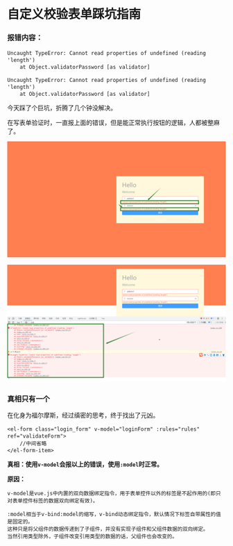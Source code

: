 # 自定义校验表单踩坑指南



### 报错内容：

```
Uncaught TypeError: Cannot read properties of undefined (reading 'length')
    at Object.validatorPassword [as validator]
```

```
Uncaught TypeError: Cannot read properties of undefined (reading 'length')
    at Object.validatorPassword [as validator]
```



今天踩了个巨坑，折腾了几个钟没解决。

在写表单验证时，一直报上面的错误，但是能正常执行按钮的逻辑，人都被整麻了。

![image-20230725201537660](../image/P36_1.png)



![image-20230725201620593](../image/P36_2.png)



### 真相只有一个

在化身为福尔摩斯，经过缜密的思考，终于找出了元凶。

```vue
<el-form class="login_form" v-model="loginForm" :rules="rules" ref="validateForm">
	//中间省略  
</el-form-item>
```



**真相：使用`v-model`会报以上的错误，使用`:model`时正常。**



**原因：**

```
v-model是vue.js中内置的双向数据绑定指令，用于表单控件以外的标签是不起作用的(即只对表单控件标签的数据双向绑定有效)。
```

```
:model相当于v-bind:model的缩写，v-bind动态绑定指令，默认情况下标签自带属性的值是固定的。
这种只是将父组件的数据传递到了子组件，并没有实现子组件和父组件数据的双向绑定。
当然引用类型除外，子组件改变引用类型的数据的话，父组件也会改变的。
```



